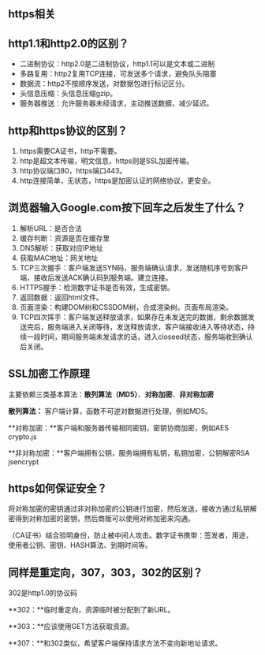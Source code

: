 ## https相关



## http1.1和http2.0的区别？

- 二进制协议：http2.0是二进制协议，http1.1可以是文本或二进制
- 多路复用：http2复用TCP连接，可发送多个请求，避免队头阻塞
- 数据流：http2不按顺序发送，对数据包进行标记区分。
- 头信息压缩：头信息压缩gzip。
- 服务器推送：允许服务器未经请求，主动推送数据，减少延迟。



## http和https协议的区别？

1. https需要CA证书，http不需要。
2. http是超文本传输，明文信息，https则是SSL加密传输。
3. http协议端口80，https端口443。
4. http连接简单，无状态，https是加密认证的网络协议，更安全。



## 浏览器输入Google.com按下回车之后发生了什么？

1. 解析URL：是否合法
2. 缓存判断：资源是否在缓存里
3. DNS解析：获取对应IP地址
4. 获取MAC地址：网关地址
5. TCP三次握手：客户端发送SYN码，服务端确认请求，发送随机序号到客户端，接收后发送ACK确认码到服务端。建立连接。
6. HTTPS握手：检测数字证书是否有效，生成密钥。
7. 返回数据：返回html文件。
8. 页面渲染：构建DOM树和CSSDOM树，合成渲染树。页面布局渲染。
9. TCP四次挥手：客户端发送释放请求，如果存在未发送完的数据，剩余数据发送完后，服务端进入关闭等待，发送释放请求，客户端接收进入等待状态，持续一段时间，期间服务端未发请求的话，进入closeed状态，服务端收到确认后关闭。



## SSL加密工作原理

主要依赖三类基本算法：**散列算法（MD5）**、**对称加密**、**非对称加密**

**散列算法：** 客户端计算，函数不可逆对数据进行处理，例如MD5。

**对称加密：**客户端和服务器传输相同密钥，密钥协商加密，例如AES  crypto.js

**非对称加密：**客户端拥有公钥，服务端拥有私钥，私钥加密，公钥解密RSA jsencrypt



## https如何保证安全？

将对称加密的密钥通过非对称加密的公钥进行加密，然后发送，接收方通过私钥解密得到对称加密的密钥，然后商贩可以使用对称加密来沟通。

（CA证书）结合验明身份，防止被中间人攻击。数字证书携带：签发者，用途，使用者公钥、密钥、HASH算法、到期时间等。



## 同样是重定向，307，303，302的区别？

302是http1.0的协议码

**302：**临时重定向，资源临时被分配到了新URL。

**303：**应该使用GET方法获取资源。

**307：**和302类似，希望客户端保持请求方法不变向新地址请求。

